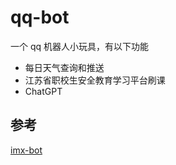 # qq-bot

一个 qq 机器人小玩具，有以下功能

- 每日天气查询和推送
- 江苏省职校生安全教育学习平台刷课
- ChatGPT

## 参考

[imx-bot](https://github.com/Innei/imx-bot)
